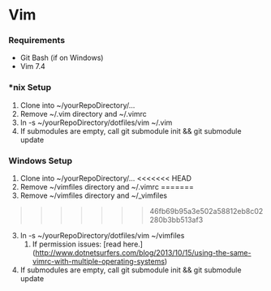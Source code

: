 # Vim 
### Requirements
* Git Bash (if on Windows)
* Vim 7.4

### *nix Setup

1. Clone into ~/yourRepoDirectory/...
2. Remove ~/.vim directory and ~/.vimrc 
3. ln -s ~/yourRepoDirectory/dotfiles/vim ~/.vim 
4. If submodules are empty, call git submodule init && git submodule update

### Windows Setup
1. Clone into ~/yourRepoDirectory/...
<<<<<<< HEAD
2. Remove ~/vimfiles directory and ~/.vimrc 
=======
2. Remove ~/vimfiles directory and ~/\_vimfiles 
>>>>>>> 46fb69b95a3e502a58812eb8c02280b3bb513af3
3. ln -s ~/yourRepoDirectory/dotfiles/vim ~/vimfiles
	1. If permission issues: [read here.] (http://www.dotnetsurfers.com/blog/2013/10/15/using-the-same-vimrc-with-multiple-operating-systems)
4. If submodules are empty, call git submodule init && git submodule update
